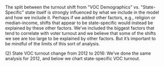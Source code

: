 The split between the turnout shift from "VOC Demographics" vs. "State-Specific"
state itself is strongly influenced by what we include in the model
and how we include it.
Perhaps if we added other factors, e.g., religion or median-income, shifts that
appear to be state-specific would instead be explained by these other factors.
We’ve included the biggest factors that tend to correlate with voter turnout
and we believe that some of the shifts we see are too large to be explained by other factors.
But it’s important to be mindful of the limits of this sort of analysis.

(2) State VOC turnout change from 2012 to 2016:
We’ve done the same analysis for 2012, and below we chart state-specific
VOC turnout.
